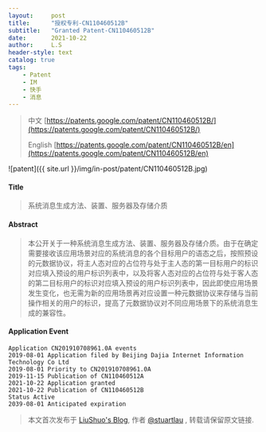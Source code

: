 ```yaml
---
layout:     post
title:      "授权专利-CN110460512B"
subtitle:   "Granted Patent-CN110460512B"
date:       2021-10-22
author:     L.S
header-style: text
catalog: true
tags:
    - Patent
    - IM
    - 快手
    - 消息
---
```

> 中文 [https://patents.google.com/patent/CN110460512B/](https://patents.google.com/patent/CN110460512B/)
>
> English [https://patents.google.com/patent/CN110460512B/en](https://patents.google.com/patent/CN110460512B/en)

![patent]({{ site.url }}/img/in-post/patent/CN110460512B.jpg)
#### Title
> 系统消息生成方法、装置、服务器及存储介质

















#### Abstract
> 本公开关于一种系统消息生成方法、装置、服务器及存储介质。由于在确定需要接收该应用场景对应的系统消息的各个目标用户的语态之后，按照预设的元数据协议，将主人态对应的占位符与处于主人态的第一目标用户的标识对应填入预设的用户标识列表中，以及将客人态对应的占位符与处于客人态的第二目标用户的标识对应填入预设的用户标识列表中，因此即使应用场景发生变化，也无需为新的应用场景再对应设置一种元数据协议来存储与当前操作相关的用户的标识，提高了元数据协议对不同应用场景下的系统消息生成的兼容性。

















#### Application Event
```
Application CN201910708961.0A events 
2019-08-01 Application filed by Beijing Dajia Internet Information Technology Co Ltd
2019-08-01 Priority to CN201910708961.0A
2019-11-15 Publication of CN110460512A
2021-10-22 Application granted
2021-10-22 Publication of CN110460512B
Status Active
2039-08-01 Anticipated expiration
```
> 本文首次发布于 [LiuShuo's Blog](https://liushuo.me), 作者 [@stuartlau](http://github.com/stuartlau) ,
转载请保留原文链接.
